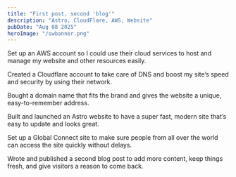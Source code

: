 ```yaml
---
title: "First post, second 'blog'"
description: "Astro, CloudFlare, AWS, Website"
pubDate: "Aug 08 2025"
heroImage: "/swbanner.png"
---
```


Set up an AWS account so I could use their cloud services to host and manage my website and other resources easily.

Created a Cloudflare account to take care of DNS and boost my site’s speed and security by using their network.

Bought a domain name that fits the brand and gives the website a unique, easy-to-remember address.

Built and launched an Astro website to have a super fast, modern site that’s easy to update and looks great.

Set up a Global Connect site to make sure people from all over the world can access the site quickly without delays.

Wrote and published a second blog post to add more content, keep things fresh, and give visitors a reason to come back.
